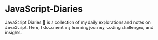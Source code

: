 # JavaScript-Diaries
JavaScript Diaries 📖 is a collection of my daily explorations and notes on JavaScript. Here, I document my learning journey, coding challenges, and insights.
